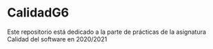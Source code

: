 # CalidadG6
Este repositorio está dedicado a la parte de prácticas de la asignatura Calidad del software en 2020/2021
